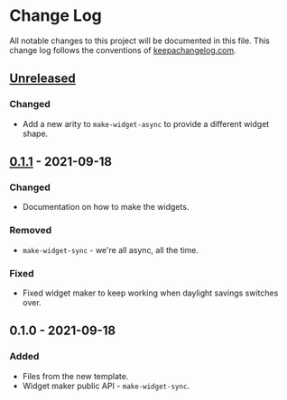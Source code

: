 # Change Log
All notable changes to this project will be documented in this file. This change log follows the conventions of [keepachangelog.com](http://keepachangelog.com/).

## [Unreleased]
### Changed
- Add a new arity to `make-widget-async` to provide a different widget shape.

## [0.1.1] - 2021-09-18
### Changed
- Documentation on how to make the widgets.

### Removed
- `make-widget-sync` - we're all async, all the time.

### Fixed
- Fixed widget maker to keep working when daylight savings switches over.

## 0.1.0 - 2021-09-18
### Added
- Files from the new template.
- Widget maker public API - `make-widget-sync`.

[Unreleased]: https://sourcehost.site/your-name/clojure-cli/compare/0.1.1...HEAD
[0.1.1]: https://sourcehost.site/your-name/clojure-cli/compare/0.1.0...0.1.1
